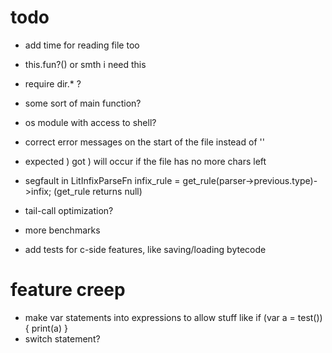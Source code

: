 # todo

* add time for reading file too
* this.fun?() or smth i need this
* require dir.* ?
* some sort of main function?
* os module with access to shell?

* correct error messages on the start of the file instead of ''
* expected ) got ) will occur if the file has no more chars left

* segfault in LitInfixParseFn infix_rule = get_rule(parser->previous.type)->infix; (get_rule returns null)
* tail-call optimization?
* more benchmarks
* add tests for c-side features, like saving/loading bytecode

# feature creep
* make var statements into expressions to allow stuff like if (var a = test()) { print(a) }
* switch statement?
